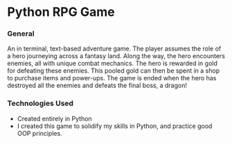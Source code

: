 
<h1>Python RPG Game</h1>

<h3>General</h3>
An in terminal, text-based adventure game. The player assumes the role of a hero journeying across a fantasy land. Along the way, the hero encounters enemies, all with unique combat mechanics. The hero is rewarded in gold for defeating these enemies. This pooled gold can then be spent in a shop to purchase items and power-ups. The game is ended when the hero has destroyed all the enemies and defeats the final boss, a dragon!

<h3>Technologies Used</h3>
<ul>
  <li>Created entirely in Python</li>
  <li>I created this game to solidify my skills in Python, and practice good OOP principles.</li>
</ul>
